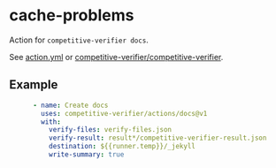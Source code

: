 # cache-problems
Action for `competitive-verifier docs`.

See [action.yml](action.yml) or [competitive-verifier/competitive-verifier](https://github.com/competitive-verifier/competitive-verifier).


## Example

```yml
      - name: Create docs
        uses: competitive-verifier/actions/docs@v1
        with:
          verify-files: verify-files.json
          verify-result: result*/competitive-verifier-result.json
          destination: ${{runner.temp}}/_jekyll
          write-summary: true
```